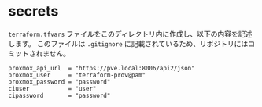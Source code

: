 # secrets

`terraform.tfvars` ファイルをこのディレクトリ内に作成し、以下の内容を記述します。
このファイルは `.gitignore` に記載されているため、リポジトリにはコミットされません。

```hcl
proxmox_api_url  = "https://pve.local:8006/api2/json"
proxmox_user     = "terraform-prov@pam"
proxmox_password = "password"
ciuser           = "user"
cipassword       = "password"
```
